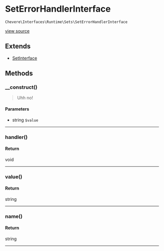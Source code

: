 # SetErrorHandlerInterface

`Chevere\Interfaces\Runtime\Sets\SetErrorHandlerInterface`

[view source](https://github.com/chevere/chevere/blob/master//home/rodolfo/git/chevere/chevere/interfaces/Runtime/Sets/SetErrorHandlerInterface.php)

## Extends

- [SetInterface]()

## Methods

### __construct()

> Uhh no!

#### Parameters

- string `$value`

---

### handler()

#### Return

void

---

### value()

#### Return

string

---

### name()

#### Return

string

---

